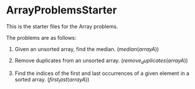# ArrayProblemsStarter
This is the starter files for the Array problems.

The problems are as follows:
1. Given an unsorted array, find the median. ($median(array A)$)

2. Remove duplicates from an unsorted array. ($remove_duplicates(array A)$)

3. Find the indices of the first and last occurrences of a given element in a sorted array. ($first_last(array A)$)

